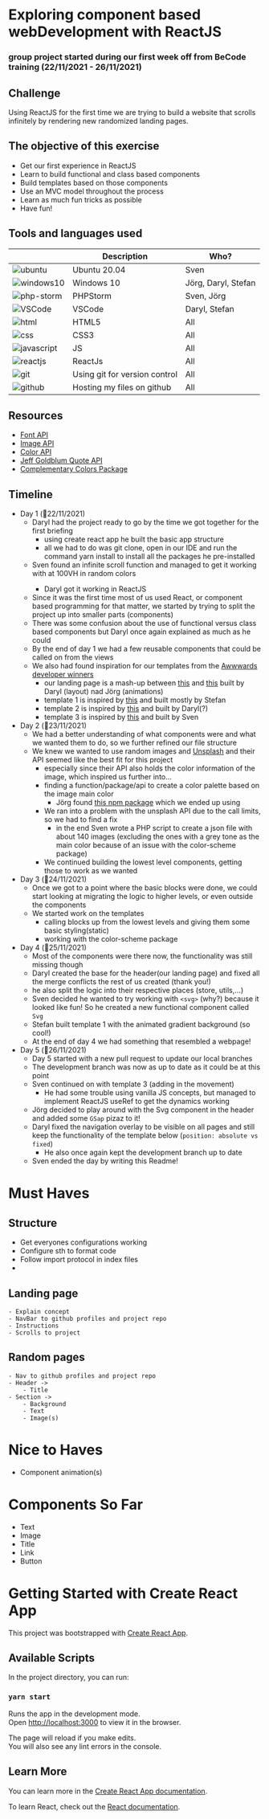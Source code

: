 # Exploring component based webDevelopment with ReactJS
### group project started during our first week off from BeCode training (22/11/2021 - 26/11/2021)
## Challenge
Using ReactJS for the first time we are trying to build a website that scrolls infinitely by rendering new randomized landing pages.

## The objective of this exercise

* Get our first experience in ReactJS
* Learn to build functional and class based components
* Build templates based on those components
* Use an MVC model throughout the process
* Learn as much fun tricks as possible
* Have fun!

## Tools and languages used

|  | Description | Who? |
| ----------- | ----------- |----------|
| ![ubuntu](src/assets/readme/ubuntu-logo.png) | Ubuntu 20.04 | Sven|
| ![windows10](src/assets/readme/windows-10-logo.png) | Windows 10 | Jörg, Daryl, Stefan |
| ![php-storm](src/assets/readme/phpstorm-logo.jpeg) | PHPStorm | Sven, Jörg |
| ![VSCode](src/assets/readme/vscode-logo.png)| VSCode | Daryl, Stefan |
| ![html](src/assets/readme/html-logo.png) | HTML5 | All |
| ![css](src/assets/readme/CSS-logo.png) | CSS3 | All |
| ![javascript](src/assets/readme/javascript-logo.png) | JS | All |
| ![reactjs](src/assets/readme/react-logo.png) | ReactJs | All |
| ![git](src/assets/readme/git-logo.png) | Using git for version control | All |
| ![github](src/assets/readme/github-logo.png) | Hosting my files on github | All |

## Resources
- [Font API](https://developers.google.com/fonts/docs/developer_api)
- [Image API](https://unsplash.com/developers)
- [Color API](http://www.thecolorapi.com/)
- [Jeff Goldblum Quote API](https://jeffsum.com/)
- [Complementary Colors Package](https://www.npmjs.com/package/complementary-colors)

## Timeline


* Day 1 (:date:22/11/2021)
  * Daryl had the project ready to go by the time we got together for the first briefing
    * using create react app he built the basic app structure
    * all we had to do was git clone, open in our IDE and run the command yarn install to install all the packages he pre-installed
  * Sven found an infinite scroll function and managed to get it working with <divs> at 100VH in random colors
    * Daryl got it working in ReactJS
  * Since it was the first time most of us used React, or component based programming for that matter, we started by trying to split the project up into smaller parts (components)
  * There was some confusion about the use of functional versus class based components but Daryl once again explained as much as he could
  * By the end of day 1 we had a few reusable components that could be called on from the views
  * We also had found inspiration for our templates from the [Awwwards developer winners](https://www.awwwards.com/websites/developer/)
    * our landing page is a mash-up between [this](https://hugonicaise.fr/) and [this](https://konfiture.com/) built by Daryl (layout) nad Jörg (animations)
    * template 1 is inspired by [this](https://flayks.com/) and built mostly by Stefan 
    * template 2 is inspired by [this](https://hugonicaise.fr/) and built by Daryl(?)
    * template 3 is inspired by [this](https://danielebuffa.me/work) and built by Sven
* Day 2 (:date:23/11/2021)
  * We had a better understanding of what components were and what we wanted them to do, so we further refined our file structure
  * We knew we wanted to use random images and [Unsplash](https://unsplash.com/) and their API seemed like the best fit for this project
    * especially since their API also holds the color information of the image, which inspired us further into...
    * finding a function/package/api to create a color palette based on the image main color
      * Jörg found [this npm package](https://www.npmjs.com/package/color-scheme) which we ended up using
    * We ran into a problem with the unsplash API due to the call limits, so we had to find a fix
      * in the end Sven wrote a PHP script to create a json file with about 140 images (excluding the ones with a grey tone as the main color because of an issue with the color-scheme package)
    * We continued building the lowest level components, getting those to work as we wanted
* Day 3 (:date:24/11/2021)
  * Once we got to a point where the basic blocks were done, we could start looking at migrating the logic to higher levels, or even outside the components
  * We started work on the templates
    * calling blocks up from the lowest levels and giving them some basic styling(static)
    * working with the color-scheme package
* Day 4 (:date:25/11/2021)
  * Most of the components were there now, the functionality was still missing though
  * Daryl created the base for the header(our landing page) and fixed all the merge conflicts the rest of us created (thank you!)
  * he also split the logic into their respective places (store, utils,...)
  * Sven decided he wanted to try working with `<svg>` (why?) because it looked like fun! So he created a new functional component called `Svg`
  * Stefan built template 1 with the animated gradient background (so cool!)
  * At the end of day 4 we had something that resembled a webpage!
* Day 5 (:date:26/11/2021)
  * Day 5 started with a new pull request to update our local branches
  * The development branch was now as up to date as it could be at this point
  * Sven continued on with template 3 (adding in the movement)
    * He had some trouble using vanilla JS concepts, but managed to implement ReactJS useRef to get the dynamics working
  * Jörg decided to play around with the Svg component in the header and added some `GSap` pizaz to it!
  * Daryl fixed the navigation overlay to be visible on all pages and still keep the functionality of the template below (`position: absolute vs fixed`)
    * He also once again kept the development branch up to date
  * Sven ended the day by writing this Readme!


# Must Haves

## Structure
- Get everyones configurations working
- Configure sth to format code
- Follow import protocol in index files
- 
## Landing page
    - Explain concept
    - NavBar to github profiles and project repo
    - Instructions
    - Scrolls to project
## Random pages
    - Nav to github profiles and project repo
    - Header ->
        - Title
    - Section ->
        - Background
        - Text
        - Image(s)

# Nice to Haves
- Component animation(s)

# Components So Far
- Text
- Image
- Title
- Link
- Button

# Getting Started with Create React App

This project was bootstrapped with [Create React App](https://github.com/facebook/create-react-app).

## Available Scripts

In the project directory, you can run:

### `yarn start`

Runs the app in the development mode.\
Open [http://localhost:3000](http://localhost:3000) to view it in the browser.

The page will reload if you make edits.\
You will also see any lint errors in the console.

## Learn More

You can learn more in the [Create React App documentation](https://facebook.github.io/create-react-app/docs/getting-started).

To learn React, check out the [React documentation](https://reactjs.org/).